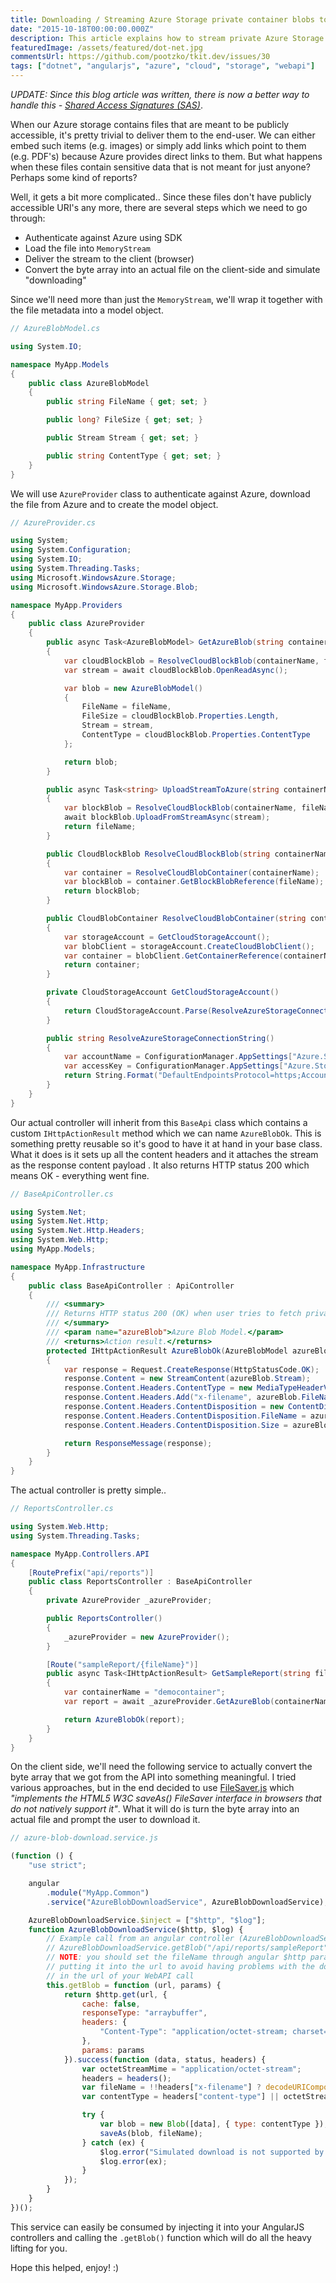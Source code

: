 ```yaml
---
title: Downloading / Streaming Azure Storage private container blobs to AngularJS through .Net WebAPI
date: "2015-10-18T00:00:00.000Z"
description: This article explains how to stream private Azure Storage blobs through .Net WebAPI for usage in AngularJS apps.
featuredImage: /assets/featured/dot-net.jpg
commentsUrl: https://github.com/pootzko/tkit.dev/issues/30
tags: ["dotnet", "angularjs", "azure", "cloud", "storage", "webapi"]
---
```


_UPDATE: Since this blog article was written, there is now a better way to handle this - [Shared Access Signatures (SAS)](https://docs.microsoft.com/en-us/azure/storage/common/storage-sas-overview)_.

When our Azure storage contains files that are meant to be publicly accessible, it's pretty trivial to deliver them to the end-user. We can either embed such items (e.g. images) or simply add links which point to them (e.g. PDF's) because Azure provides direct links to them. But what happens when these files contain sensitive data that is not meant for just anyone? Perhaps some kind of reports?

Well, it gets a bit more complicated.. Since these files don't have publicly accessible URI's any more, there are several steps which we need to go through:

- Authenticate against Azure using SDK
- Load the file into `MemoryStream`
- Deliver the stream to the client (browser)
- Convert the byte array into an actual file on the client-side and simulate "downloading"

Since we'll need more than just the `MemoryStream`, we'll wrap it together with the file metadata into a model object.

```cs
// AzureBlobModel.cs

using System.IO;

namespace MyApp.Models
{
    public class AzureBlobModel
    {
        public string FileName { get; set; }

        public long? FileSize { get; set; }

        public Stream Stream { get; set; }

        public string ContentType { get; set; }
    }
}
```

We will use `AzureProvider` class to authenticate against Azure, download the file from Azure and to create the model object.

```cs
// AzureProvider.cs

using System;
using System.Configuration;
using System.IO;
using System.Threading.Tasks;
using Microsoft.WindowsAzure.Storage;
using Microsoft.WindowsAzure.Storage.Blob;

namespace MyApp.Providers
{
    public class AzureProvider
    {
        public async Task<AzureBlobModel> GetAzureBlob(string containerName, string fileName)
        {
            var cloudBlockBlob = ResolveCloudBlockBlob(containerName, fileName);
            var stream = await cloudBlockBlob.OpenReadAsync();

            var blob = new AzureBlobModel()
            {
                FileName = fileName,
                FileSize = cloudBlockBlob.Properties.Length,
                Stream = stream,
                ContentType = cloudBlockBlob.Properties.ContentType
            };

            return blob;
        }

        public async Task<string> UploadStreamToAzure(string containerName, string fileName, MemoryStream stream)
        {
            var blockBlob = ResolveCloudBlockBlob(containerName, fileName);
            await blockBlob.UploadFromStreamAsync(stream);
            return fileName;
        }

        public CloudBlockBlob ResolveCloudBlockBlob(string containerName, string fileName)
        {
            var container = ResolveCloudBlobContainer(containerName);
            var blockBlob = container.GetBlockBlobReference(fileName);
            return blockBlob;
        }

        public CloudBlobContainer ResolveCloudBlobContainer(string containerName)
        {
            var storageAccount = GetCloudStorageAccount();
            var blobClient = storageAccount.CreateCloudBlobClient();
            var container = blobClient.GetContainerReference(containerName);
            return container;
        }

        private CloudStorageAccount GetCloudStorageAccount()
        {
            return CloudStorageAccount.Parse(ResolveAzureStorageConnectionString());
        }

        public string ResolveAzureStorageConnectionString()
        {
            var accountName = ConfigurationManager.AppSettings["Azure.Storage.AccountName"]; // Get account name from web.config
            var accessKey = ConfigurationManager.AppSettings["Azure.Storage.PrimaryAccessKey"]; // Get primary access key from web.config
            return String.Format("DefaultEndpointsProtocol=https;AccountName={0};AccountKey={1}", accountName, accessKey);
        }
    }
}
```

Our actual controller will inherit from this `BaseApi` class which contains a custom `IHttpActionResult` method which we can name `AzureBlobOk`. This is something pretty reusable so it's good to have it at hand in your base class. What it does is it sets up all the content headers and it attaches the stream as the response content payload . It also returns HTTP status 200 which means OK - everything went fine.

```cs
// BaseApiController.cs

using System.Net;
using System.Net.Http;
using System.Net.Http.Headers;
using System.Web.Http;
using MyApp.Models;

namespace MyApp.Infrastructure
{
    public class BaseApiController : ApiController
    {
        /// <summary>
        /// Returns HTTP status 200 (OK) when user tries to fetch private Azure blob through the backend/WebAPI.
        /// </summary>
        /// <param name="azureBlob">Azure Blob Model.</param>
        /// <returns>Action result.</returns>
        protected IHttpActionResult AzureBlobOk(AzureBlobModel azureBlob)
        {
            var response = Request.CreateResponse(HttpStatusCode.OK);
            response.Content = new StreamContent(azureBlob.Stream);
            response.Content.Headers.ContentType = new MediaTypeHeaderValue(azureBlob.ContentType);
            response.Content.Headers.Add("x-filename", azureBlob.FileName);
            response.Content.Headers.ContentDisposition = new ContentDispositionHeaderValue("attachment");
            response.Content.Headers.ContentDisposition.FileName = azureBlob.FileName;
            response.Content.Headers.ContentDisposition.Size = azureBlob.FileSize;

            return ResponseMessage(response);
        }
    }
}
```

The actual controller is pretty simple..

```cs
// ReportsController.cs

using System.Web.Http;
using System.Threading.Tasks;

namespace MyApp.Controllers.API
{
    [RoutePrefix("api/reports")]
    public class ReportsController : BaseApiController
    {
        private AzureProvider _azureProvider;

        public ReportsController()
        {
            _azureProvider = new AzureProvider();
        }

        [Route("sampleReport/{fileName}")]
        public async Task<IHttpActionResult> GetSampleReport(string fileName)
        {
            var containerName = "democontainer";
            var report = await _azureProvider.GetAzureBlob(containerName, fileName);

            return AzureBlobOk(report);
        }
    }
}
```

On the client side, we'll need the following service to actually convert the byte array that we got from the API into something meaningful. I tried various approaches, but in the end decided to use [FileSaver.js](https://github.com/eligrey/FileSaver.js) which _"implements the HTML5 W3C saveAs() FileSaver interface in browsers that do not natively support it"_. What it will do is turn the byte array into an actual file and prompt the user to download it.

```js
// azure-blob-download.service.js

(function () {
    "use strict";

    angular
        .module("MyApp.Common")
        .service("AzureBlobDownloadService", AzureBlobDownloadService);

    AzureBlobDownloadService.$inject = ["$http", "$log"];
    function AzureBlobDownloadService($http, $log) {
        // Example call from an angular controller (AzureBlobDownloadService obviously needs to be injected):
        // AzureBlobDownloadService.getBlob("/api/reports/sampleReport", { fileName: "someFileName" });
        // NOTE: you should set the fileName through angular $http params instead of directly
        // putting it into the url to avoid having problems with the dot (".") character ž
        // in the url of your WebAPI call
        this.getBlob = function (url, params) {
            return $http.get(url, {
                cache: false,
                responseType: "arraybuffer",
                headers: {
                    "Content-Type": "application/octet-stream; charset=utf-8"
                },
                params: params
            }).success(function (data, status, headers) {
                var octetStreamMime = "application/octet-stream";
                headers = headers();
                var fileName = !!headers["x-filename"] ? decodeURIComponent(escape(headers["x-filename"])) : "download.pdf";
                var contentType = headers["content-type"] || octetStreamMime;

                try {
                    var blob = new Blob([data], { type: contentType });
                    saveAs(blob, fileName);
                } catch (ex) {
                    $log.error("Simulated download is not supported by your browser.");
                    $log.error(ex);
                }
            });
        }
    }
})();
```

This service can easily be consumed by injecting it into your AngularJS controllers and calling the `.getBlob()` function which will do all the heavy lifting for you.

Hope this helped, enjoy! :)
